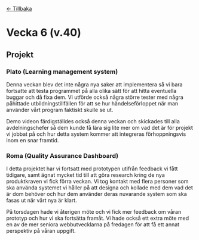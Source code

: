 [← Tillbaka](../README.md)

# Vecka 6 (v.40)

## Projekt

### Plato (Learning management system)

Denna veckan blev det inte några nya saker att implementera så vi bara fortsatte att testa programmet på alla olika sätt för att hitta eventuella buggar och då fixa dem. Vi
utförde också några större tester med några påhittade utbildningstillfällen för att se hur händelseförloppet när man använder vårt program faktiskt skulle se ut.

Demo videon färdigställdes också denna veckan och skickades till alla avdelningschefer så dem kunde få lära sig lite mer om vad det är för projekt vi jobbat på och hur detta 
system kommer att integreras förhoppningsvis inom en snar framtid.

### Roma (Quality Assurance Dashboard)

I detta projektet har vi fortsatt med prototypen utifrån feedback vi fått tidigare, samt ägnat mycket tid till att göra research kring de nya produktkraven vi fick förra
veckan. Vi tog kontakt med flera personer som ska använda systemet vi håller på att designa och kollade med dem vad det är dom behöver och hur dem använder deras nuvarande
system som ska fasas ut när vårt nya är klart.

På torsdagen hade vi återigen möte och vi fick mer feedback om våran prototyp och hur vi ska fortsätta framåt. Vi hade också ett extra möte med en av de mer seniora
webbutvecklarna på fredagen för att få ett annat perspektiv på våran uppgift.
